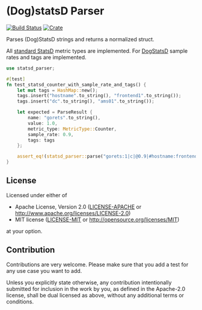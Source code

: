 # (Dog)statsD Parser

[![Build Status](https://travis-ci.org/appsignal/statsd_parser.svg?branch=master)](https://travis-ci.org/appsignal/statsd_parser)
[![Crate](http://meritbadge.herokuapp.com/statsd_parser)](https://crates.io/crates/statsd_parser)

Parses (Dog)StatsD strings and returns a normalized struct.

All [standard StatsD](https://github.com/b/statsd_spec) metric types are implemented.
For [DogStatsD](https://docs.datadoghq.com/guides/dogstatsd/) sample rates and tags are implemented.

```rust
use statsd_parser;

#[test]
fn test_statsd_counter_with_sample_rate_and_tags() {
    let mut tags = HashMap::new();
    tags.insert("hostname".to_string(), "frontend1".to_string());
    tags.insert("dc".to_string(), "ams01".to_string());

    let expected = ParseResult {
        name: "gorets".to_string(),
        value: 1.0,
        metric_type: MetricType::Counter,
        sample_rate: 0.9,
        tags: tags
    };

    assert_eq!(statsd_parser::parse("gorets:1|c|@0.9|#hostname:frontend1,dc:ams01"), expected);
}
```

## License

Licensed under either of

 * Apache License, Version 2.0 ([LICENSE-APACHE](LICENSE-APACHE) or http://www.apache.org/licenses/LICENSE-2.0)
 * MIT license ([LICENSE-MIT](LICENSE-MIT) or http://opensource.org/licenses/MIT)

at your option.

## Contribution

Contributions are very welcome. Please make sure that you add a test for any use case you want to add.

Unless you explicitly state otherwise, any contribution intentionally submitted for inclusion in the work by you, as defined in the Apache-2.0 license, shall be dual licensed as above, without any additional terms or conditions.
